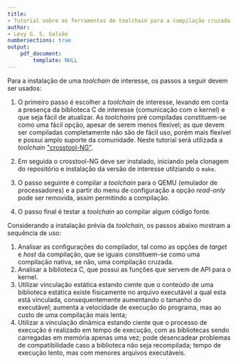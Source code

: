 ```yaml
---
title:
- Tutorial sobre as ferramentas de toolchain para a compilação cruzada para sistemas embarcados
author:
- Levy G. S. Galvão
numbersections: true
output:
    pdf_document:
        template: NULL
---
```


<!-- sudo apt-get install pandoc -->
<!-- pandoc report.md -o report.pdf -->

Para a instalação de uma *toolchain* de interesse, os passos a seguir devem ser usados:

1. O primeiro passo é escolher a *toolchain* de interesse, levando em conta a presença da biblioteca C de interesse (comunicação com o kernel) e que seja fácil de atualizar. As *toolchains* pré compiladas constituem-se como uma fácil opção, apesar de serem menos flexível; as que devem ser compiladas completamente não são de fácil uso, porém mais flexível e possui amplo suporte da comunidade. Neste tutorial será utilizada a *toolchain* ["crosstool-NG"](http://crosstool-ng.github.io).

2. Em seguida o crosstool-NG deve ser instalado, iniciando pela clonagem do repositório e instalação da versão de interesse utilziando o `make`.

3. O passo seguinte é compilar a *toolchain* para o QEMU (emulador de processadores) e a partir do menu de configuração a opção *read-only* pode ser removida, assim permitindo a compilação.

4. O passo final é testar a *toolchain* ao compilar algum código fonte.

Considerando a instalação prévia da *toolchain*, os passos abaixo mostram a sequência de uso:

1. Analisar as configurações do compilador, tal como as opções de *target* e *host* da compilação, que se iguais constituem-se como uma compilação nativa, se não, uma compilação cruzada.
2. Analisar a biblioteca C, que possui as funções que servem de API para o kernel.
3. Utilizar vinculação estática estando ciente que o conteúdo de uma biblioteca estática existe fisicamente no arquivo executável a qual esta está vinculada, consequentemente aumentando o tamanho do executável; aumenta a velocidade de execução do programa, mas ao custo de uma compilação mais lenta;
4. Utilizar a vinculação dinâmica estando ciente que o processo de execução é realizado em tempo de execução, com as bibliotecas sendo carregadas em memória apenas uma vez; pode desencadear problemas de compatibilidade caso a biblioteca não seja recompilada; tempo de execução lento, mas com menores arquivos executáveis.